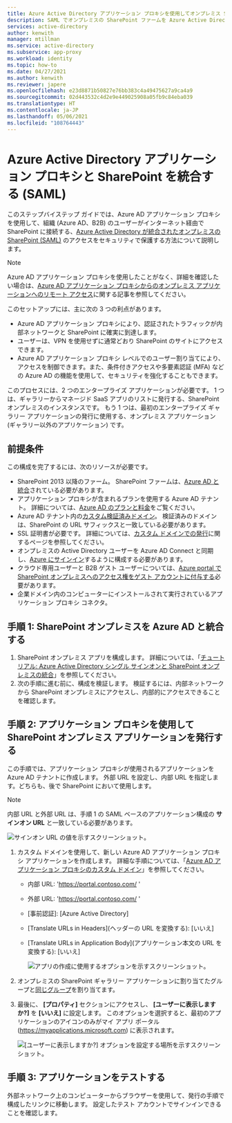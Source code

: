```yaml
---
title: Azure Active Directory アプリケーション プロキシを使用してオンプレミス SharePoint ファームを発行する
description: SAML でオンプレミスの SharePoint ファームを Azure Active Directory アプリケーション プロキシと統合する方法の基礎について説明します。
services: active-directory
author: kenwith
manager: mtillman
ms.service: active-directory
ms.subservice: app-proxy
ms.workload: identity
ms.topic: how-to
ms.date: 04/27/2021
ms.author: kenwith
ms.reviewer: japere
ms.openlocfilehash: e23d8871b50827e76bb383c4a49475627a9ca4a9
ms.sourcegitcommit: 02d443532c4d2e9e449025908a05fb9c84eba039
ms.translationtype: HT
ms.contentlocale: ja-JP
ms.lasthandoff: 05/06/2021
ms.locfileid: "108764443"
---
```

# <a name="integrate-azure-active-directory-application-proxy-with-sharepoint-saml"></a>Azure Active Directory アプリケーション プロキシと SharePoint を統合する (SAML)

このステップバイステップ ガイドでは、Azure AD アプリケーション プロキシを使用して、組織 (Azure AD、B2B) のユーザーがインターネット経由で SharePoint に接続する、[Azure Active Directory が統合されたオンプレミスの SharePoint (SAML)](../saas-apps/sharepoint-on-premises-tutorial.md) のアクセスをセキュリティで保護する方法について説明します。

> [!NOTE]
> Azure AD アプリケーション プロキシを使用したことがなく、詳細を確認したい場合は、[Azure AD アプリケーション プロキシからのオンプレミス アプリケーションへのリモート アクセス](./application-proxy.md)に関する記事を参照してください。

このセットアップには、主に次の 3 つの利点があります。

- Azure AD アプリケーション プロキシにより、認証されたトラフィックが内部ネットワークと SharePoint に確実に到達します。
- ユーザーは、VPN を使用せずに通常どおり SharePoint のサイトにアクセスできます。
- Azure AD アプリケーション プロキシ レベルでのユーザー割り当てにより、アクセスを制御できます。また、条件付きアクセスや多要素認証 (MFA) などの Azure AD の機能を使用して、セキュリティを強化することもできます。

このプロセスには、2 つのエンタープライズ アプリケーションが必要です。 1 つは、ギャラリーからマネージド SaaS アプリのリストに発行する、SharePoint オンプレミスのインスタンスです。 もう 1 つは、最初のエンタープライズ ギャラリー アプリケーションの発行に使用する、オンプレミス アプリケーション (ギャラリー以外のアプリケーション) です。

## <a name="prerequisites"></a>前提条件

この構成を完了するには、次のリソースが必要です。
 - SharePoint 2013 以降のファーム。 SharePoint ファームは、[Azure AD と統合](../saas-apps/sharepoint-on-premises-tutorial.md)されている必要があります。
 - アプリケーション プロキシが含まれるプランを使用する Azure AD テナント。 詳細については、[Azure AD のプランと料金](https://azure.microsoft.com/pricing/details/active-directory/)をご覧ください。
 - Azure AD テナント内の[カスタム検証済みドメイン](../fundamentals/add-custom-domain.md)。 検証済みのドメインは、SharePoint の URL サフィックスと一致している必要があります。
 - SSL 証明書が必要です。 詳細については、[カスタム ドメインでの発行](./application-proxy-configure-custom-domain.md)に関するページを参照してください。
 - オンプレミスの Active Directory ユーザーを Azure AD Connect と同期し、[Azure にサインイン](../hybrid/plan-connect-user-signin.md)するように構成する必要があります。 
 - クラウド専用ユーザーと B2B ゲスト ユーザーについては、[Azure portal で SharePoint オンプレミスへのアクセス権をゲスト アカウントに付与する](../saas-apps/sharepoint-on-premises-tutorial.md#manage-guest-users-access)必要があります。
 - 企業ドメイン内のコンピューターにインストールされて実行されているアプリケーション プロキシ コネクタ。


## <a name="step-1-integrate-sharepoint-on-premises-with-azure-ad"></a>手順 1: SharePoint オンプレミスを Azure AD と統合する

1. SharePoint オンプレミス アプリを構成します。 詳細については、「[チュートリアル: Azure Active Directory シングル サインオンと SharePoint オンプレミスの統合](../saas-apps/sharepoint-on-premises-tutorial.md)」を参照してください。
2. 次の手順に進む前に、構成を検証します。 検証するには、内部ネットワークから SharePoint オンプレミスにアクセスし、内部的にアクセスできることを確認します。


## <a name="step-2-publish-the-sharepoint-on-premises-application-with-application-proxy"></a>手順 2: アプリケーション プロキシを使用して SharePoint オンプレミス アプリケーションを発行する

この手順では、アプリケーション プロキシが使用されるアプリケーションを Azure AD テナントに作成します。 外部 URL を設定し、内部 URL を指定します。どちらも、後で SharePoint において使用します。

> [!NOTE]
> 内部 URL と外部 URL は、手順 1 の SAML ベースのアプリケーション構成の **サインオン URL** と一致している必要があります。

   ![サインオン URL の値を示すスクリーンショット。](./media/application-proxy-integrate-with-sharepoint-server/sso-url-saml.png)


 1. カスタム ドメインを使用して、新しい Azure AD アプリケーション プロキシ アプリケーションを作成します。 詳細な手順については、「[Azure AD アプリケーション プロキシのカスタム ドメイン](./application-proxy-configure-custom-domain.md)」を参照してください。

    - 内部 URL: 'https://portal.contoso.com/ '
    - 外部 URL: 'https://portal.contoso.com/ '
    - [事前認証]: [Azure Active Directory]
    - [Translate URLs in Headers]\(ヘッダーの URL を変換する\): [いいえ]
    - [Translate URLs in Application Body]\(アプリケーション本文の URL を変換する\): [いいえ]

        ![アプリの作成に使用するオプションを示すスクリーンショット。](./media/application-proxy-integrate-with-sharepoint-server/create-application-azure-active-directory.png)

2. オンプレミスの SharePoint ギャラリー アプリケーションに割り当てたグループと[同じグループ](../saas-apps/sharepoint-on-premises-tutorial.md#grant-permissions-to-a-security-group)を割り当てます。

3. 最後に、 **[プロパティ]** セクションにアクセスし、 **[ユーザーに表示しますか?]** を **[いいえ]** に設定します。 このオプションを選択すると、最初のアプリケーションのアイコンのみがマイ アプリ ポータル (https://myapplications.microsoft.com) に表示されます。

   ![[ユーザーに表示しますか?] オプションを設定する場所を示すスクリーンショット。](./media/application-proxy-integrate-with-sharepoint-server/configure-properties.png)
 
## <a name="step-3-test-your-application"></a>手順 3: アプリケーションをテストする

外部ネットワーク上のコンピューターからブラウザーを使用して、発行の手順で構成したリンクに移動します。 設定したテスト アカウントでサインインできることを確認します。
